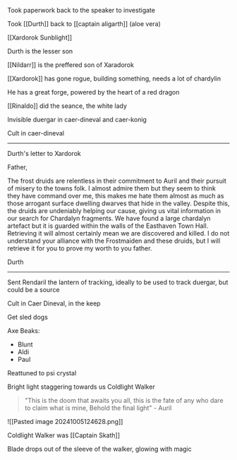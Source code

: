 
Took paperwork back to the speaker to investigate

Took [[Durth]] back to [[captain aligarth]]  (aloe vera)

[[Xardorok Sunblight]]

Durth is the lesser son

[[Nildarr]] is the preffered son of Xaradorok

[[Xardorok]] has gone rogue, building something, needs a lot of chardylin

He has a great forge, powered by the heart of a red dragon

[[Rinaldo]] did the seance, the white lady

Invisible duergar in caer-dineval and caer-konig

Cult in caer-dineval

<hr>

Durth's letter to Xardorok

Father,

The frost druids are relentless in their commitment to Auril and their pursuit of misery to the towns folk. I almost admire them but they seem to think they have command over me, this makes me hate them almost as much as those arrogant surface dwelling dwarves that hide in the valley. Despite this, the druids are undeniably helping our cause, giving us vital information in our search for Chardalyn fragments. We have found a large chardalyn artefact but it is guarded within the walls of the Easthaven Town Hall. Retrieving it will almost certainly mean we are discovered and killed. I do not understand your alliance with the Frostmaiden and these druids, but I will retrieve it for you to prove my worth to you father.

Durth

<hr>

Sent Rendaril the lantern of tracking, ideally to be used to track duergar, but could be a source

Cult in Caer Dineval, in the keep

Get sled dogs 

Axe Beaks:
- Blunt
- Aldi
- Paul

Reattuned to psi crystal

Bright light staggering towards us
Coldlight Walker

> "This is the doom that awaits you all, this is the fate of any who dare to claim what is mine, Behold the final light"
	- Auril

![[Pasted image 20241005124628.png]]


Coldlight Walker was [[Captain Skath]]

Blade drops out of the sleeve of the walker, glowing with magic



